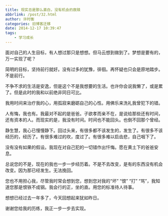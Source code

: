 ```yaml
---
title: 现实总是那么直白，没有机会的救赎
abbrlink: /post/32.html
author: 许时衡
categories: 旧博客迁移
date: 2014-12-17 10:39:47
tags:
    - 学习成长
---
```


面对自己的人生目标，有人想过那只是想想。但马云想到做到了。梦想是要有的，万一实现了呢？

简明的目标，坚持前行就好。没有过多的犹豫，徘徊。再怀疑也只会是原地踏步。不是前行。

不争不求的生活是安逸，但是这个不是我想要的生活。也许你会说我懒了，或是累了。但是此时的我和以前绝非同日可比。

我用时间来治疗我的心，用孤寂来磨砺自己的心性。用佛乐来洗礼我曾犯下的错。

人有悔，我也有。我最对不起的是爸爸。子欲孝而亲不在，是说给那些还有时间，还有资本的人。而现实的是，我没有时间。时间也不能回头。也倒不回那个曾经。

静生慧，我心已慢慢静下。回过头来，有很多都不该发生的，发生了。有很多不该经历的，经历了。有很多难过的坎，度过了。有很多难以启齿悲，自己咽下了。

没有没有如果的假设。我现在对自己犯的一切错作出忏悔。愿在黄土下的爸爸安息。

总说您的不是，现在的我也一步一步经历着。不是不去改变，是有的东西没有机会改变。因为那已经发生。无法挽回。

您也不用担心我，尽管我时常会想到您，想到您对我的“坏” “恨” “打” “骂”，我知道您那是恨铁不成钢。我会行的正，坐的直。用您的标准待人待事。

想想已经过去一年多了，今天回想起来犹如昨日。

谢谢您给我的历练，我正一步一步去实现。
